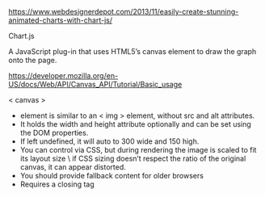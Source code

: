 https://www.webdesignerdepot.com/2013/11/easily-create-stunning-animated-charts-with-chart-js/

Chart.js 

A JavaScript plug-in that uses HTML5’s canvas element to draw the graph onto the page. 

https://developer.mozilla.org/en-US/docs/Web/API/Canvas_API/Tutorial/Basic_usage

 < canvas >
*  element is similar to an < img > element, without src and alt attributes.
*  It holds the width and height attribute optionally and can be set using the DOM properties.
* If left undefined, it will auto to 300 wide and 150 high.
* You can control via CSS, but during rendering the image is scaled to fit its layout size \\ if CSS sizing doesn’t respect the ratio of the original canvas, it can appear distorted. 
* You should provide fallback content for older browsers
* Requires a closing tag 
